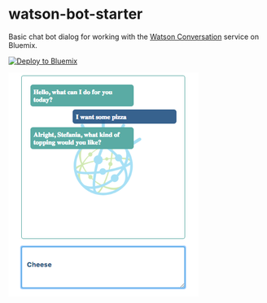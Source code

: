 # watson-bot-starter
Basic chat bot dialog for working with the [Watson Conversation](https://www.ibm.com/watson/developercloud/conversation.html) service on Bluemix. 

[![Deploy to Bluemix](https://bluemix.net/deploy/button.png)](https://bluemix.net/deploy?repository=https://github.com/slkaczma/watson-bot-starter)


![bot chat](bot.jpg)
